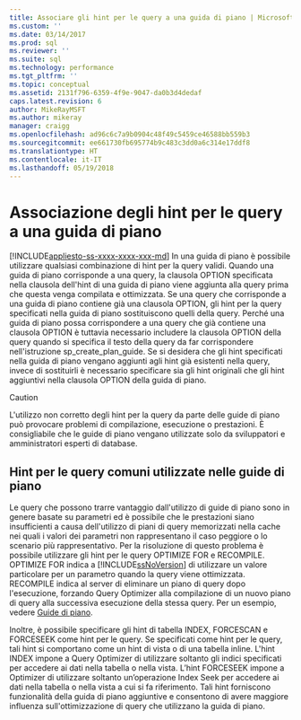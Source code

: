 ```yaml
---
title: Associare gli hint per le query a una guida di piano | Microsoft Docs
ms.custom: ''
ms.date: 03/14/2017
ms.prod: sql
ms.reviewer: ''
ms.suite: sql
ms.technology: performance
ms.tgt_pltfrm: ''
ms.topic: conceptual
ms.assetid: 2131f796-6359-4f9e-9047-da0b3d4dedaf
caps.latest.revision: 6
author: MikeRayMSFT
ms.author: mikeray
manager: craigg
ms.openlocfilehash: ad96c6c7a9b0904c48f49c5459ce46588bb559b3
ms.sourcegitcommit: ee661730fb695774b9c483c3dd0a6c314e17ddf8
ms.translationtype: HT
ms.contentlocale: it-IT
ms.lasthandoff: 05/19/2018
---
```

# <a name="attach-query-hints-to-a-plan-guide"></a>Associazione degli hint per le query a una guida di piano
[!INCLUDE[appliesto-ss-xxxx-xxxx-xxx-md](../../includes/appliesto-ss-xxxx-xxxx-xxx-md.md)]
  In una guida di piano è possibile utilizzare qualsiasi combinazione di hint per la query validi. Quando una guida di piano corrisponde a una query, la clausola OPTION specificata nella clausola dell'hint di una guida di piano viene aggiunta alla query prima che questa venga compilata e ottimizzata. Se una query che corrisponde a una guida di piano contiene già una clausola OPTION, gli hint per la query specificati nella guida di piano sostituiscono quelli della query. Perché una guida di piano possa corrispondere a una query che già contiene una clausola OPTION è tuttavia necessario includere la clausola OPTION della query quando si specifica il testo della query da far corrispondere nell'istruzione sp_create_plan_guide. Se si desidera che gli hint specificati nella guida di piano vengano aggiunti agli hint già esistenti nella query, invece di sostituirli è necessario specificare sia gli hint originali che gli hint aggiuntivi nella clausola OPTION della guida di piano.  
  
> [!CAUTION]  
>  L'utilizzo non corretto degli hint per la query da parte delle guide di piano può provocare problemi di compilazione, esecuzione o prestazioni. È consigliabile che le guide di piano vengano utilizzate solo da sviluppatori e amministratori esperti di database.  
  
## <a name="common-query-hints-used-in-plan-guides"></a>Hint per le query comuni utilizzate nelle guide di piano  
 Le query che possono trarre vantaggio dall'utilizzo di guide di piano sono in genere basate su parametri ed è possibile che le prestazioni siano insufficienti a causa dell'utilizzo di piani di query memorizzati nella cache nei quali i valori dei parametri non rappresentano il caso peggiore o lo scenario più rappresentativo. Per la risoluzione di questo problema è possibile utilizzare gli hint per le query OPTIMIZE FOR e RECOMPILE. OPTIMIZE FOR indica a [!INCLUDE[ssNoVersion](../../includes/ssnoversion-md.md)] di utilizzare un valore particolare per un parametro quando la query viene ottimizzata. RECOMPILE indica al server di eliminare un piano di query dopo l'esecuzione, forzando Query Optimizer alla compilazione di un nuovo piano di query alla successiva esecuzione della stessa query. Per un esempio, vedere [Guide di piano](../../relational-databases/performance/plan-guides.md).  
  
 Inoltre, è possibile specificare gli hint di tabella INDEX, FORCESCAN e FORCESEEK come hint per le query. Se specificati come hint per le query, tali hint si comportano come un hint di vista o di una tabella inline. L'hint INDEX impone a Query Optimizer di utilizzare soltanto gli indici specificati per accedere ai dati nella tabella o nella vista. L’hint FORCESEEK impone a Optimizer di utilizzare soltanto un’operazione Index Seek per accedere ai dati nella tabella o nella vista a cui si fa riferimento. Tali hint forniscono funzionalità della guida di piano aggiuntive e consentono di avere maggiore influenza sull'ottimizzazione di query che utilizzano la guida di piano.  
  
  
